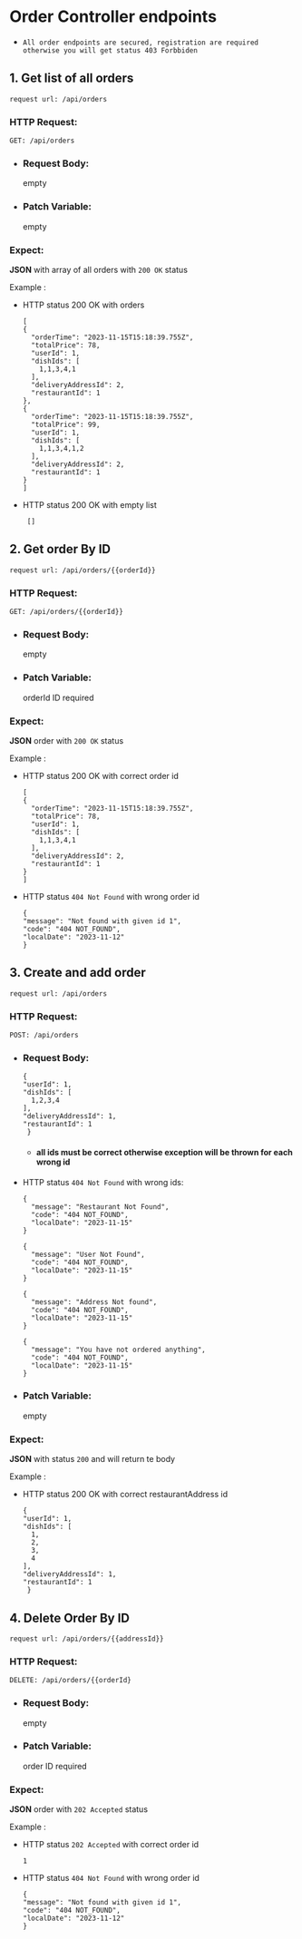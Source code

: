 # Order Controller endpoints

* `All order endpoints are secured, registration are required otherwise you will get status 403 Forbbiden`

## 1. Get list of all orders

`request url: /api/orders`

### HTTP Request:

`GET: /api/orders`

* ### Request Body:
  empty

* ### Patch Variable:
  empty

### Expect:

**JSON** with array of all orders with `200 OK` status

Example :

* HTTP status 200 OK with orders
  ```
  [
  {
    "orderTime": "2023-11-15T15:18:39.755Z",
    "totalPrice": 78,
    "userId": 1,
    "dishIds": [
      1,1,3,4,1
    ],
    "deliveryAddressId": 2,
    "restaurantId": 1
  },
  {
    "orderTime": "2023-11-15T15:18:39.755Z",
    "totalPrice": 99,
    "userId": 1,
    "dishIds": [
      1,1,3,4,1,2
    ],
    "deliveryAddressId": 2,
    "restaurantId": 1
  }
  ]
  ```
* HTTP status 200 OK with empty list

  ```
   []
  ```

## 2. Get order By ID

`request url: /api/orders/{{orderId}}`

### HTTP Request:

`GET: /api/orders/{{orderId}}`

* ### Request Body:
  empty

* ### Patch Variable:
  orderId ID required

### Expect:

**JSON**  order with `200 OK` status

Example :

* HTTP status 200 OK with correct order id
  ```
  [
  {
    "orderTime": "2023-11-15T15:18:39.755Z",
    "totalPrice": 78,
    "userId": 1,
    "dishIds": [
      1,1,3,4,1
    ],
    "deliveryAddressId": 2,
    "restaurantId": 1
  }
  ]
  ```
* HTTP status `404 Not Found` with wrong order id

  ```
  {
  "message": "Not found with given id 1",
  "code": "404 NOT_FOUND",
  "localDate": "2023-11-12"
  }
  ```

## 3. Create and add order

`request url: /api/orders`

### HTTP Request:

`POST: /api/orders`

* ### Request Body:
  ```
  {
  "userId": 1,
  "dishIds": [
    1,2,3,4
  ],
  "deliveryAddressId": 1,
  "restaurantId": 1
   }  
  ```
    * #### all ids must be correct otherwise exception will be thrown for each wrong id


* HTTP status `404 Not Found` with wrong ids:
  ```
  {
    "message": "Restaurant Not Found",
    "code": "404 NOT_FOUND",
    "localDate": "2023-11-15"
  }
  
  {
    "message": "User Not Found",
    "code": "404 NOT_FOUND",
    "localDate": "2023-11-15"
  }
  
  {
    "message": "Address Not found",
    "code": "404 NOT_FOUND",
    "localDate": "2023-11-15"
  }
  
  {
    "message": "You have not ordered anything",
    "code": "404 NOT_FOUND",
    "localDate": "2023-11-15"
  }

  ```

* ### Patch Variable:
  empty

### Expect:

**JSON** with status `200` and will return te body

Example :

* HTTP status 200 OK with correct restaurantAddress id
  ```
  {
  "userId": 1,
  "dishIds": [
    1,
    2,
    3,
    4
  ],
  "deliveryAddressId": 1,
  "restaurantId": 1
   } 
  ```

## 4. Delete Order By ID

`request url: /api/orders/{{addressId}}`

### HTTP Request:

`DELETE: /api/orders/{{orderId}`

* ### Request Body:
  empty

* ### Patch Variable:
  order ID required

### Expect:

**JSON**  order with `202 Accepted` status

Example :

* HTTP status `202 Accepted` with correct order id
  ```
  1
  ```

* HTTP status `404 Not Found` with wrong order id

  ```
  {
  "message": "Not found with given id 1",
  "code": "404 NOT_FOUND",
  "localDate": "2023-11-12"
  }



